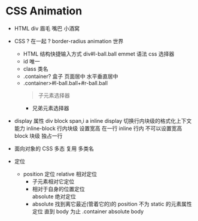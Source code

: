 # CSS Animation

- HTML
  div
  眉毛
  嘴巴
  小酒窝
- CSS
  ? 在一起 ?
  border-radius
  animation 世界

  - HTML 结构快捷输入方式
    div#l-ball.ball emmet 语法 css 选择器
  - id 唯一
  - class 类名
  - .container?
    盒子 页面居中
    水平垂直居中
  - .container>#l-ball.ball+#r-ball.ball
    > 子元素选择器
    - 兄弟元素选择器

- display 属性
  div block
  span,i a inline
  display 切换行内块级的格式化上下文能力
  inline-block 行内块级 设置宽高 在一行
  inline 行内 不可以设置宽高
  block 块级 独占一行

- 面向对象的 CSS
  多态
  复用 多类名
- 定位
  - position 定位
    relative 相对定位
    - 子元素相对它定位
    - 相对于自身的位置定位  
      absolute 绝对定位
    - absolute 找到离它最近(管着它的)的 position 不为 static 的元素属性定位
      直到 body 为止
      .container absolute body
